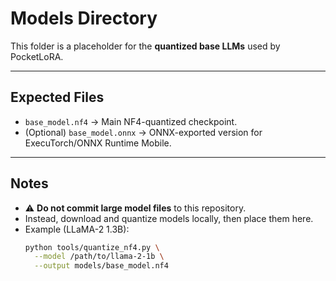 # Models Directory

This folder is a placeholder for the **quantized base LLMs** used by PocketLoRA.

---

## Expected Files
- `base_model.nf4` → Main NF4-quantized checkpoint.
- (Optional) `base_model.onnx` → ONNX-exported version for ExecuTorch/ONNX Runtime Mobile.

---

## Notes
- ⚠️ **Do not commit large model files** to this repository.
- Instead, download and quantize models locally, then place them here.
- Example (LLaMA-2 1.3B):
  ```bash
  python tools/quantize_nf4.py \
    --model /path/to/llama-2-1b \
    --output models/base_model.nf4
